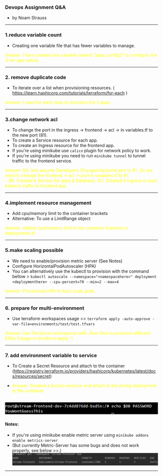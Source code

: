### Devops Assignment Q&A
- by Noam Strauss


----
### 1.reduce variable count

- Creating one variable file that has fewer variables to manage.
<p style='color:yellow'>Answer: I have created one variable named "apps_config3" to configure the 3 tier app values.</p>


----
### 2. remove duplicate code
- To iterate over a list when provisioning resources.
 ( https://learn.hashicorp.com/tutorials/terraform/for-each )
<p style='color:yellow'>Answer: I used for-each loop to provision the 3 apps.</p>


----
### 3.change network acl
- To change the port in the ingress -> frontend -> acl -> in variables.tf to the new port (81).
- To create a Service resource for each app.
- To create an Ingress resource for the frontend app.
- If you're using minikube use `calico` plugin for network policy to work.
- If you're using minikube you need to run `minikube tunnel` to tunnel traffic to the frontend service. 
<p style='color:yellow'>Answer: 
 (A). lets assume Developers Changed backend port to 81 , So we need to change 
the frontend -> acl -> port in variables.tf to 81.<br>
 - 
(B). Created A Service for apps & Database.
(C). Created A Ingress to load balance traffic to frontend app</p>

 


----
### 4.implement resource management
- Add cpu/memory limit to the container brackets
- Alternative: To use a LimitRange object

 <p style='color:yellow'>Answer: Added cpu/memory limit to the container brackets in deployments.tf.</p>


----
### 5.make scaling possible
- We need to enable/provision metric server  (See Notes)
- Configure HorizontalPodAutoscaler (HPA) 
- You can alternatively use the kubectl to provision with the command bellow >
`kubectl autoscale --namespace="<namespacehere>" deployment <deploymenthere> --cpu-percent=70 --min=2 --max=4`
 <p style='color:yellow'>Answer: Provisioned HPA to Auto scale pods.</p>

----
### 6. prepare for multi-environment
- Use terraform workspaces
 usage >> `terraform apply -auto-approve -var-file=environments/test/test.tfvars`
 <p style='color:yellow'>Answer: Use Terraform workspaces with .tfvar files to provision different ENVs (Usage in terraform apply ^)</p>


----
### 7. add environment variable to service
- To Create a Secret Resource and attach to the container
(https://registry.terraform.io/providers/hashicorp/kubernetes/latest/docs/resources/secret)
- <p style='color:yellow'>Answer: Created a Secret resource and attach to the during deployment to the container.</p>
![img_1.png](img_1.png)
------------------------------------


#### Notes:
- If you're using minikube enable metric server using `minikube addons enable metrics-server` 
- (But currently Metric-Server has some bugs and does not work properly, see below >>.)
 ![img.png](img.png)

-------------------------------------
